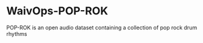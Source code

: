 # WaivOps-POP-ROK
POP-ROK is an open audio dataset containing a collection of pop rock drum rhythms
